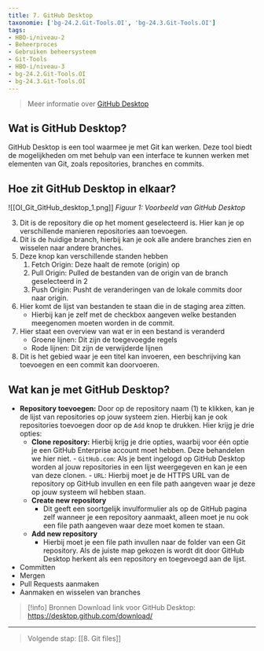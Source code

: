 ```yaml
---
title: 7. GitHub Desktop
taxonomie: ['bg-24.2.Git-Tools.OI', 'bg-24.3.Git-Tools.OI']
tags:
- HBO-i/niveau-2
- Beheerproces
- Gebruiken beheersysteem
- Git-Tools
- HBO-i/niveau-3
- bg-24.2.Git-Tools.OI
- bg-24.3.Git-Tools.OI
---
```


> Meer informatie over [GitHub Desktop](https://github.com/apps/desktop)

## Wat is GitHub Desktop?

GitHub Desktop is een tool waarmee je met Git kan werken. Deze tool biedt de mogelijkheden om met behulp van een interface te kunnen werken met elementen van Git, zoals repositories, branches en commits.

## Hoe zit GitHub Desktop in elkaar?

![[OI_Git_GitHub_desktop_1.png]]
_Figuur 1: Voorbeeld van GitHub Desktop_

3. Dit is de repository die op het moment geselecteerd is. Hier kan je op verschillende manieren repositories aan toevoegen.
4. Dit is de huidige branch, hierbij kan je ook alle andere branches zien en wisselen naar andere branches.
5. Deze knop kan verschillende standen hebben
   1. Fetch Origin: Deze haalt de remote (origin) op
   2. Pull Origin: Pulled de bestanden van de origin van de branch geselecteerd in 2
   3. Push Origin: Pusht de veranderingen van de lokale commits door naar origin.
6. Hier komt de lijst van bestanden te staan die in de staging area zitten.
   - Hierbij kan je zelf met de checkbox aangeven welke bestanden meegenomen moeten worden in de commit.
7. Hier staat een overview van wat er in een bestand is veranderd
   - Groene lijnen: Dit zijn de toegevoegde regels
   - Rode lijnen: Dit zijn de verwijderde lijnen
8. Dit is het gebied waar je een titel kan invoeren, een beschrijving kan toevoegen en een commit kan doorvoeren.

## Wat kan je met GitHub Desktop?

- **Repository toevoegen:** Door op de repository naam (1) te klikken, kan je de lijst van repositories op jouw systeem zien. Hierbij kan je ook repositories toevoegen door op de `Add` knop te drukken. Hier krijg je drie opties:
  - **Clone repository:** Hierbij krijg je drie opties, waarbij voor één optie je een GitHub Enterprise account moet hebben. Deze behandelen we hier niet. - `GitHub.com`: Als je bent ingelogd op GitHub Desktop worden al jouw repositories in een lijst weergegeven en kan je een van deze clonen. - `URL`: Hierbij moet je de HTTPS URL van de repository op GitHub invullen en een file path aangeven waar je deze op jouw systeem wil hebben staan.
  - **Create new repository**
    - Dit geeft een soortgelijk invulformulier als op de GitHub pagina zelf wanneer je een repository aanmaakt, alleen moet je nu ook een file path aangeven waar deze moet komen te staan.
  - **Add new repository**
    - Hierbij moet je een file path invullen naar de folder van een Git repository. Als de juiste map gekozen is wordt dit door GitHub Desktop herkent als een repository en toegevoegd aan de lijst.
- Committen
- Mergen
- Pull Requests aanmaken
- Aanmaken en wisselen van branches

> [!info] Bronnen
> Download link voor GitHub Desktop: https://desktop.github.com/download/

---

> Volgende stap: [[8. Git files]]
